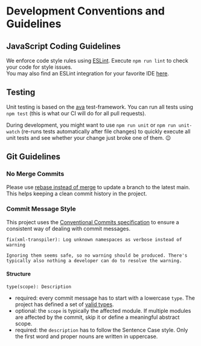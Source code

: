 # Development Conventions and Guidelines

## JavaScript Coding Guidelines

We enforce code style rules using [ESLint](https://eslint.org). Execute `npm run lint` to check your code for style issues.  
You may also find an ESLint integration for your favorite IDE [here](https://eslint.org/docs/user-guide/integrations).

## Testing

Unit testing is based on the [ava](https://github.com/avajs/ava) test-framework. You can run all tests using `npm test` (this is what our CI will do for all pull requests).

During development, you might want to use `npm run unit` or `npm run unit-watch` (re-runs tests automatically after file changes) to quickly execute all unit tests and see whether your change just broke one of them. 😉

## Git Guidelines

### No Merge Commits

Please use [rebase instead of merge](https://www.atlassian.com/git/tutorials/merging-vs-rebasing) to update a branch to the latest main. This helps keeping a clean commit history in the project.

### Commit Message Style

This project uses the [Conventional Commits specification](https://www.conventionalcommits.org/) to ensure a consistent way of dealing with commit messages.

````
fix(xml-transpiler): Log unknown namespaces as verbose instead of warning

Ignoring them seems safe, so no warning should be produced. There's
typically also nothing a developer can do to resolve the warning.
````

#### Structure

````
type(scope): Description
````

- required: every commit message has to start with a lowercase `type`. The project has defined a set of [valid types](../.commitlintrc.js#L6).
- optional: the `scope` is typically the affected module. If multiple modules are affected by the commit, skip it or define a meaningful abstract scope.
- required: the `description` has to follow the Sentence Case style. Only the first word and proper nouns are written in uppercase.

